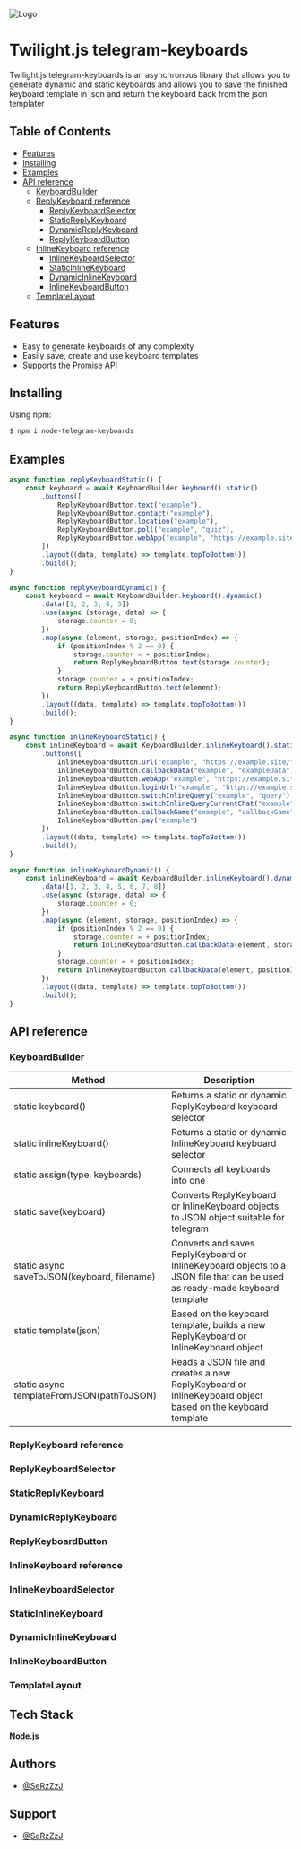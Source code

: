 
![Logo](https://user-images.githubusercontent.com/64698297/175831179-01c8beda-1c18-4f96-8a84-1452c58206f5.png)


# Twilight.js telegram-keyboards

Twilight.js telegram-keyboards is an asynchronous library that allows you to generate dynamic and static keyboards and allows you to save the finished keyboard template in json and return the keyboard back from the json templater

## Table of Contents

- [Features](#features)
- [Installing](#installing)
- [Examples](#examples)
- [API reference](#api-reference)
	- [KeyboardBuilder](#keyboardbuilder)
	- [ReplyKeyboard reference](#replykeyboard-reference)
		- [ReplyKeyboardSelector](#replykeyboard-selector)
		- [StaticReplyKeyboard](#staticreplykeyboard)
		- [DynamicReplyKeyboard](#dynamicreplykeyboard)
		- [ReplyKeyboardButton](#replykeyboardbutton)
	- [InlineKeyboard reference](#inlinekeyboard-reference)
		- [InlineKeyboardSelector](#inlinekeyboardselector)
		- [StaticInlineKeyboard](#staticinlinekeyboard)
		- [DynamicInlineKeyboard](#dynamicinlinekeyboard)
		- [InlineKeyboardButton](#inlinekeyboardbutton)
    - [TemplateLayout](#templatelayout)


## Features

- Easy to generate keyboards of any complexity
- Easily save, create and use keyboard templates
- Supports the [Promise](https://developer.mozilla.org/en-US/docs/Web/JavaScript/Reference/Global_Objects/Promise) API

## Installing

Using npm:

```bash
$ npm i node-telegram-keyboards
```

## Examples

```javascript
async function replyKeyboardStatic() {
    const keyboard = await KeyboardBuilder.keyboard().static()
        .buttons([
            ReplyKeyboardButton.text("example"),
            ReplyKeyboardButton.contact("example"),
            ReplyKeyboardButton.location("example"),
            ReplyKeyboardButton.poll("example", "quiz"),
            ReplyKeyboardButton.webApp("example", "https://example.site/")
        ])
        .layout((data, template) => template.topToBottom())
        .build();
}

async function replyKeyboardDynamic() {
    const keyboard = await KeyboardBuilder.keyboard().dynamic()
        .data([1, 2, 3, 4, 5])
        .use(async (storage, data) => {
            storage.counter = 0;
        })
        .map(async (element, storage, positionIndex) => {
            if (positionIndex % 2 == 0) {
                storage.counter = + positionIndex;
                return ReplyKeyboardButton.text(storage.counter);
            }
            storage.counter = + positionIndex;
            return ReplyKeyboardButton.text(element);
        })
        .layout((data, template) => template.topToBottom())
        .build();
}

async function inlineKeyboardStatic() {
    const inlineKeyboard = await KeyboardBuilder.inlineKeyboard().static()
        .buttons([
            InlineKeyboardButton.url("example", "https://example.site/"),
            InlineKeyboardButton.callbackData("example", "exampleData"),
            InlineKeyboardButton.webApp("example", "https://example.site/"),
            InlineKeyboardButton.loginUrl("example", "https://example.site/"),
            InlineKeyboardButton.switchInlineQuery("example", "query"),
            InlineKeyboardButton.switchInlineQueryCurrentChat("example", "query"),
            InlineKeyboardButton.callbackGame("example", "callbackGame"),
            InlineKeyboardButton.pay("example")
        ])
        .layout((data, template) => template.topToBottom())
        .build();
}

async function inlineKeyboardDynamic() {
    const inlineKeyboard = await KeyboardBuilder.inlineKeyboard().dynamic()
        .data([1, 2, 3, 4, 5, 6, 7, 8])
        .use(async (storage, data) => {
            storage.counter = 0;
        })
        .map(async (element, storage, positionIndex) => {
            if (positionIndex % 2 == 0) {
                storage.counter = + positionIndex;
                return InlineKeyboardButton.callbackData(element, storage.counter);
            }
            storage.counter = + positionIndex;
            return InlineKeyboardButton.callbackData(element, positionIndex);
        })
        .layout((data, template) => template.topToBottom())
        .build();
}
```
## API reference
### KeyboardBuilder
| Method |Description|
| --------- | ------------ |
| static keyboard() |Returns a static or dynamic ReplyKeyboard keyboard selector|
| static inlineKeyboard() |Returns a static or dynamic InlineKeyboard keyboard selector|
| static assign(type, keyboards) |Connects all keyboards into one|
| static save(keyboard) |Converts ReplyKeyboard or InlineKeyboard objects to JSON object suitable for telegram|
| static async saveToJSON(keyboard, filename) |Converts and saves ReplyKeyboard or InlineKeyboard objects to a JSON file that can be used as ready-made keyboard template|
| static template(json) |Based on the keyboard template, builds a new ReplyKeyboard or InlineKeyboard object|
| static async templateFromJSON(pathToJSON) |Reads a JSON file and creates a new ReplyKeyboard or InlineKeyboard object based on the keyboard template|

### ReplyKeyboard reference
### ReplyKeyboardSelector
### StaticReplyKeyboard
### DynamicReplyKeyboard
### ReplyKeyboardButton
### InlineKeyboard reference
### InlineKeyboardSelector
### StaticInlineKeyboard
### DynamicInlineKeyboard
### InlineKeyboardButton
### TemplateLayout

## Tech Stack

**Node.js**

## Authors

- [@SeRzZzJ](https://github.com/SeRzZzJ)

## Support

- [@SeRzZzJ](https://github.com/SeRzZzJ)
